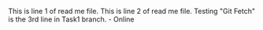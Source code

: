 This is line 1 of read me file. 
This is line 2 of read me file. 
Testing "Git Fetch" is the 3rd line in Task1 branch. - Online
